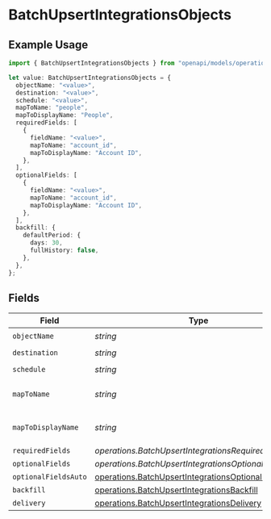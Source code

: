 # BatchUpsertIntegrationsObjects

## Example Usage

```typescript
import { BatchUpsertIntegrationsObjects } from "openapi/models/operations";

let value: BatchUpsertIntegrationsObjects = {
  objectName: "<value>",
  destination: "<value>",
  schedule: "<value>",
  mapToName: "people",
  mapToDisplayName: "People",
  requiredFields: [
    {
      fieldName: "<value>",
      mapToName: "account_id",
      mapToDisplayName: "Account ID",
    },
  ],
  optionalFields: [
    {
      fieldName: "<value>",
      mapToName: "account_id",
      mapToDisplayName: "Account ID",
    },
  ],
  backfill: {
    defaultPeriod: {
      days: 30,
      fullHistory: false,
    },
  },
};
```

## Fields

| Field                                                                                                                        | Type                                                                                                                         | Required                                                                                                                     | Description                                                                                                                  | Example                                                                                                                      |
| ---------------------------------------------------------------------------------------------------------------------------- | ---------------------------------------------------------------------------------------------------------------------------- | ---------------------------------------------------------------------------------------------------------------------------- | ---------------------------------------------------------------------------------------------------------------------------- | ---------------------------------------------------------------------------------------------------------------------------- |
| `objectName`                                                                                                                 | *string*                                                                                                                     | :heavy_check_mark:                                                                                                           | N/A                                                                                                                          |                                                                                                                              |
| `destination`                                                                                                                | *string*                                                                                                                     | :heavy_check_mark:                                                                                                           | N/A                                                                                                                          |                                                                                                                              |
| `schedule`                                                                                                                   | *string*                                                                                                                     | :heavy_check_mark:                                                                                                           | N/A                                                                                                                          |                                                                                                                              |
| `mapToName`                                                                                                                  | *string*                                                                                                                     | :heavy_minus_sign:                                                                                                           | An object name to map to.                                                                                                    | people                                                                                                                       |
| `mapToDisplayName`                                                                                                           | *string*                                                                                                                     | :heavy_minus_sign:                                                                                                           | A display name to map to.                                                                                                    | People                                                                                                                       |
| `requiredFields`                                                                                                             | *operations.BatchUpsertIntegrationsRequiredFields*[]                                                                         | :heavy_minus_sign:                                                                                                           | N/A                                                                                                                          |                                                                                                                              |
| `optionalFields`                                                                                                             | *operations.BatchUpsertIntegrationsOptionalFields*[]                                                                         | :heavy_minus_sign:                                                                                                           | N/A                                                                                                                          |                                                                                                                              |
| `optionalFieldsAuto`                                                                                                         | [operations.BatchUpsertIntegrationsOptionalFieldsAuto](../../models/operations/batchupsertintegrationsoptionalfieldsauto.md) | :heavy_minus_sign:                                                                                                           | N/A                                                                                                                          |                                                                                                                              |
| `backfill`                                                                                                                   | [operations.BatchUpsertIntegrationsBackfill](../../models/operations/batchupsertintegrationsbackfill.md)                     | :heavy_minus_sign:                                                                                                           | N/A                                                                                                                          |                                                                                                                              |
| `delivery`                                                                                                                   | [operations.BatchUpsertIntegrationsDelivery](../../models/operations/batchupsertintegrationsdelivery.md)                     | :heavy_minus_sign:                                                                                                           | N/A                                                                                                                          |                                                                                                                              |